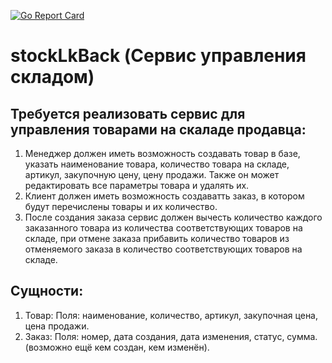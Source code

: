 [![Go Report Card](https://goreportcard.com/badge/github.com/mikhailshtv/stockLkBack)](https://goreportcard.com/report/github.com/mikhailshtv/stockLkBack)
# stockLkBack (Сервис управления складом)

## Требуется реализовать сервис для управления товарами на скаладе продавца:

1. Менеджер должен иметь возможность создавать товар в базе, указать наименование товара, количество товара на складе, артикул, закупочную цену, цену продажи. Также он может редактировать все параметры товара и удалять их.
2. Клиент должен иметь возможность создаватть заказ, в котором будут перечислены товары и их количество.
3. После создания заказа сервис должен вычесть количество каждого заказанного товара из количества соответствующих товаров на складе, при отмене заказа прибавить количество товаров из отменяемого заказа в количество соответствующих товаров на складе.

## Сущности:

1. Товар: 
    Поля: наименование, количество, артикул, закупочная цена, цена продажи.
2. Заказ: 
    Поля: номер, дата создания, дата изменения, статус, сумма. (возможно ещё кем создан, кем изменён).
